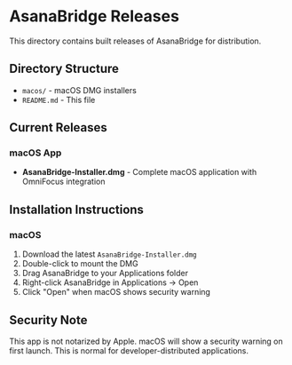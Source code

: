 # AsanaBridge Releases

This directory contains built releases of AsanaBridge for distribution.

## Directory Structure

- `macos/` - macOS DMG installers
- `README.md` - This file

## Current Releases

### macOS App
- **AsanaBridge-Installer.dmg** - Complete macOS application with OmniFocus integration

## Installation Instructions

### macOS
1. Download the latest `AsanaBridge-Installer.dmg`
2. Double-click to mount the DMG
3. Drag AsanaBridge to your Applications folder  
4. Right-click AsanaBridge in Applications → Open
5. Click "Open" when macOS shows security warning

## Security Note
This app is not notarized by Apple. macOS will show a security warning on first launch. This is normal for developer-distributed applications.
